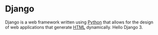 # Django

Django is a web framework written using [Python](/wiki/Python) that allows for the design of web applications that generate [HTML](/wiki/HTML) dynamically. Hello Django 3.
